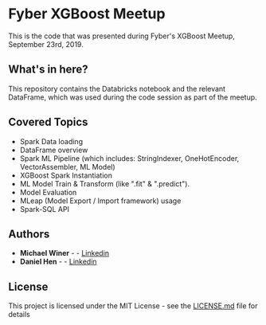 # Fyber XGBoost Meetup
This is the code that was presented during Fyber's XGBoost Meetup, September 23rd, 2019.

## What's in here?

This repository contains the Databricks notebook and the relevant DataFrame, which was used during the code session as part of the meetup.

## Covered Topics

* Spark Data loading
* DataFrame overview
* Spark ML Pipeline (which includes: StringIndexer, OneHotEncoder, VectorAssembler, ML Model)
* XGBoost Spark Instantiation
* ML Model Train & Transform (like ".fit" & ".predict").
* Model Evaluation
* MLeap (Model Export / Import framework) usage
* Spark-SQL API


## Authors

* **Michael Winer** - - [Linkedin](https://www.linkedin.com/in/michael-winer-94363569/)
* **Daniel Hen** - - [Linkedin](https://www.linkedin.com/in/daniel-hen/)

## License

This project is licensed under the MIT License - see the [LICENSE.md](LICENSE.md) file for details
